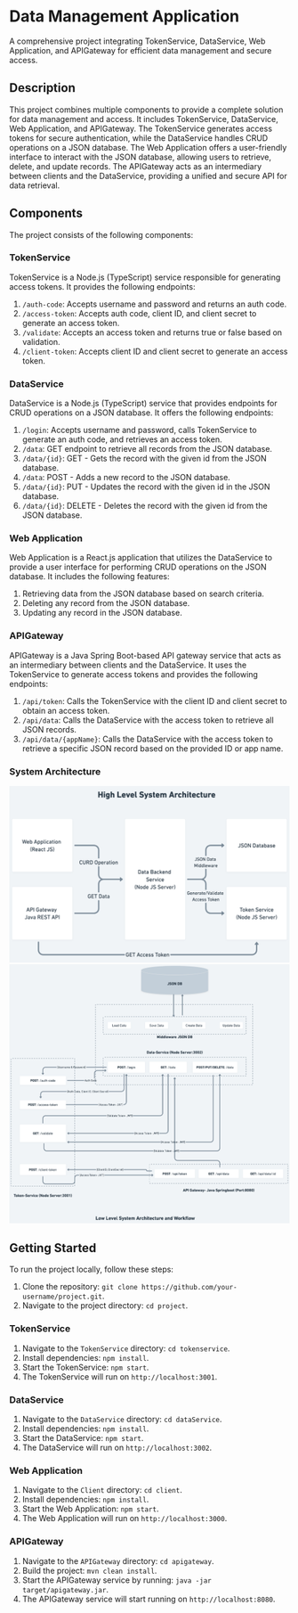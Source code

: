 # Data Management Application

A comprehensive project integrating TokenService, DataService, Web Application, and APIGateway for efficient data management and secure access.

## Description

This project combines multiple components to provide a complete solution for data management and access. It includes TokenService, DataService, Web Application, and APIGateway. The TokenService generates access tokens for secure authentication, while the DataService handles CRUD operations on a JSON database. The Web Application offers a user-friendly interface to interact with the JSON database, allowing users to retrieve, delete, and update records. The APIGateway acts as an intermediary between clients and the DataService, providing a unified and secure API for data retrieval.

## Components

The project consists of the following components:

### TokenService

TokenService is a Node.js (TypeScript) service responsible for generating access tokens. It provides the following endpoints:

1. `/auth-code`: Accepts username and password and returns an auth code.
2. `/access-token`: Accepts auth code, client ID, and client secret to generate an access token.
3. `/validate`: Accepts an access token and returns true or false based on validation.
4. `/client-token`: Accepts client ID and client secret to generate an access token.

### DataService

DataService is a Node.js (TypeScript) service that provides endpoints for CRUD operations on a JSON database. It offers the following endpoints:

1. `/login`: Accepts username and password, calls TokenService to generate an auth code, and retrieves an access token.
2. `/data`: GET endpoint to retrieve all records from the JSON database.
3. `/data/{id}`: GET - Gets the record with the given id from the JSON database.
4. `/data`: POST - Adds a new record to the JSON database.
5. `/data/{id}`: PUT - Updates the record with the given id in the JSON database.
6. `/data/{id}`: DELETE - Deletes the record with the given id from the JSON database.

### Web Application

Web Application is a React.js application that utilizes the DataService to provide a user interface for performing CRUD operations on the JSON database. It includes the following features:

1. Retrieving data from the JSON database based on search criteria.
2. Deleting any record from the JSON database.
3. Updating any record in the JSON database.

### APIGateway

APIGateway is a Java Spring Boot-based API gateway service that acts as an intermediary between clients and the DataService. It uses the TokenService to generate access tokens and provides the following endpoints:

1. `/api/token`: Calls the TokenService with the client ID and client secret to obtain an access token.
2. `/api/data`: Calls the DataService with the access token to retrieve all JSON records.
3. `/api/data/{appName}`: Calls the DataService with the access token to retrieve a specific JSON record based on the provided ID or app name.


### System Architecture
![Alt text](HLD.png)
![Alt text](LLD.png)


## Getting Started

To run the project locally, follow these steps:

1. Clone the repository: `git clone https://github.com/your-username/project.git`.
2. Navigate to the project directory: `cd project`.

### TokenService

1. Navigate to the `TokenService` directory: `cd tokenservice`.
2. Install dependencies: `npm install`.
3. Start the TokenService: `npm start`.
4. The TokenService will run on `http://localhost:3001`.

### DataService

1. Navigate to the `DataService` directory: `cd dataService`.
2. Install dependencies: `npm install`.
3. Start the DataService: `npm start`.
4. The DataService will run on `http://localhost:3002`.

### Web Application

1. Navigate to the `Client` directory: `cd client`.
2. Install dependencies: `npm install`.
3. Start the Web Application: `npm start`.
4. The Web Application will run on `http://localhost:3000`.

### APIGateway

1. Navigate to the `APIGateway` directory: `cd apigateway`.
2. Build the project: `mvn clean install`.
3. Start the APIGateway service by running: `java -jar target/apigateway.jar`.
4. The APIGateway service will start running on `http://localhost:8080`.
